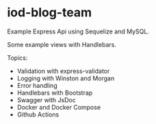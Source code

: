 # iod-blog-team

Example Express Api using Sequelize and MySQL.

Some example views with Handlebars.

Topics:
- Validation with express-validator
- Logging with Winston and Morgan
- Error handling
- Handlebars with Bootstrap
- Swagger with JsDoc
- Docker and Docker Compose
- Github Actions